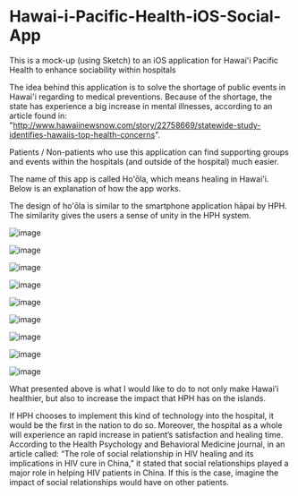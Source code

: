 # Hawai-i-Pacific-Health-iOS-Social-App
This is a mock-up (using Sketch) to an iOS application for Hawai'i Pacific Health to enhance sociability within hospitals

The idea behind this application is to solve the shortage of public events in Hawai'i regarding to medical preventions. Because of the shortage, the state has experience a big increase in mental illnesses, according to an article found in: "http://www.hawaiinewsnow.com/story/22758669/statewide-study-identifies-hawaiis-top-health-concerns". 

Patients / Non-patients who use this application can find supporting groups and events within the hospitals (and outside of the hospital) much easier. 

The name of this app is called Ho'ōla, which means healing in Hawai'i. Below is an explanation of how the app works.

The design of ho'ōla is similar to the smartphone application hāpai by HPH. The similarity gives the users a sense of unity in the HPH system.

![image](https://cloud.githubusercontent.com/assets/21114221/24574677/2432c1f2-1632-11e7-8d8e-6409967c64f5.png)

![image](https://cloud.githubusercontent.com/assets/21114221/24574758/1975477a-1633-11e7-8bc4-ef882ce2f257.png)

![image](https://cloud.githubusercontent.com/assets/21114221/24574763/290007e8-1633-11e7-8d9b-afdedc01fb79.png)

![image](https://cloud.githubusercontent.com/assets/21114221/24574767/39c5ec78-1633-11e7-906c-6f934b2af6a7.png)

![image](https://cloud.githubusercontent.com/assets/21114221/24574771/51c403b4-1633-11e7-8c0f-9eb71a1c5ec0.png)

![image](https://cloud.githubusercontent.com/assets/21114221/24574772/67d14a36-1633-11e7-8a96-cbbd65ad93f0.png)

![image](https://cloud.githubusercontent.com/assets/21114221/24574775/7614701e-1633-11e7-809a-251da919d038.png)

![image](https://cloud.githubusercontent.com/assets/21114221/24574781/8793ac2e-1633-11e7-94fe-06ef9b8d48d7.png)

![image](https://cloud.githubusercontent.com/assets/21114221/24574783/943990a6-1633-11e7-8df9-883eee2007ff.png)

What presented above is what I would like to do to not only make Hawai’i healthier, but also to increase the impact that HPH has on the islands. 

If HPH chooses to implement this kind of technology into the hospital, it would be the first in the nation to do so. Moreover, the hospital as a whole will experience an rapid increase in patient’s satisfaction and healing time. According to the Health Psychology and Behavioral Medicine journal, in an article called: “The role of social relationship in HIV healing and its implications in HIV cure in China,” it stated that social relationships played a major role in helping HIV patients in China. If this is the case, imagine the impact of social relationships would have on other patients.
